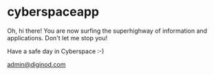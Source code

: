 # cyberspaceapp

Oh, hi there! You are now surfing the superhighway of information and applications. Don't let me stop you!

Have a safe day in Cyberspace :-)

admin@diginod.com
